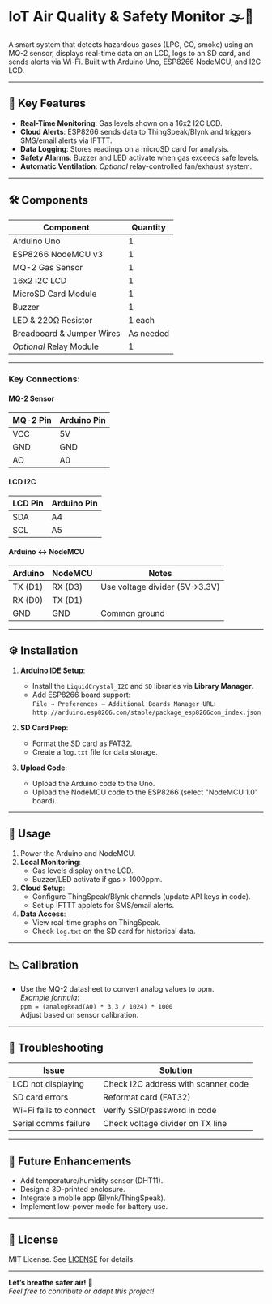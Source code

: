 # IoT Air Quality & Safety Monitor 🌫️📡

A smart system that detects hazardous gases (LPG, CO, smoke) using an MQ-2 sensor, displays real-time data on an LCD, logs to an SD card, and sends alerts via Wi-Fi. Built with Arduino Uno, ESP8266 NodeMCU, and I2C LCD.

---

## 📌 Key Features
- **Real-Time Monitoring**: Gas levels shown on a 16x2 I2C LCD.
- **Cloud Alerts**: ESP8266 sends data to ThingSpeak/Blynk and triggers SMS/email alerts via IFTTT.
- **Data Logging**: Stores readings on a microSD card for analysis.
- **Safety Alarms**: Buzzer and LED activate when gas exceeds safe levels.
- **Automatic Ventilation**: *Optional* relay-controlled fan/exhaust system.

---

## 🛠️ Components
| Component               | Quantity |
|-------------------------|----------|
| Arduino Uno             | 1        |
| ESP8266 NodeMCU v3      | 1        |
| MQ-2 Gas Sensor         | 1        |
| 16x2 I2C LCD            | 1        |
| MicroSD Card Module     | 1        |
| Buzzer                  | 1        |
| LED & 220Ω Resistor     | 1 each   |
| Breadboard & Jumper Wires | As needed |
| *Optional* Relay Module | 1        |

---

### Key Connections:
#### **MQ-2 Sensor**
| MQ-2 Pin | Arduino Pin |
|----------|-------------|
| VCC      | 5V          |
| GND      | GND         |
| AO       | A0          |

#### **LCD I2C**
| LCD Pin | Arduino Pin |
|---------|-------------|
| SDA     | A4          |
| SCL     | A5          |

#### **Arduino ↔ NodeMCU**
| Arduino | NodeMCU     | Notes                     |
|---------|-------------|---------------------------|
| TX (D1) | RX (D3)     | Use voltage divider (5V→3.3V) |
| RX (D0) | TX (D1)     |                           |
| GND     | GND         | Common ground             |

---

## ⚙️ Installation
1. **Arduino IDE Setup**:
   - Install the `LiquidCrystal_I2C` and `SD` libraries via **Library Manager**.
   - Add ESP8266 board support:  
     `File → Preferences → Additional Boards Manager URL`:  
     `http://arduino.esp8266.com/stable/package_esp8266com_index.json`

2. **SD Card Prep**:
   - Format the SD card as FAT32.
   - Create a `log.txt` file for data storage.

3. **Upload Code**:
   - Upload the Arduino code to the Uno.
   - Upload the NodeMCU code to the ESP8266 (select "NodeMCU 1.0" board).

---

## 🚀 Usage
1. Power the Arduino and NodeMCU.
2. **Local Monitoring**:
   - Gas levels display on the LCD.
   - Buzzer/LED activate if gas > 1000ppm.
3. **Cloud Setup**:
   - Configure ThingSpeak/Blynk channels (update API keys in code).
   - Set up IFTTT applets for SMS/email alerts.
4. **Data Access**:
   - View real-time graphs on ThingSpeak.
   - Check `log.txt` on the SD card for historical data.

---

## 📉 Calibration
- Use the MQ-2 datasheet to convert analog values to ppm.  
  *Example formula*:  
  `ppm = (analogRead(A0) * 3.3 / 1024) * 1000`  
  Adjust based on sensor calibration.

---

## 🔧 Troubleshooting
| Issue                  | Solution                          |
|------------------------|-----------------------------------|
| LCD not displaying     | Check I2C address with scanner code |
| SD card errors         | Reformat card (FAT32)             |
| Wi-Fi fails to connect | Verify SSID/password in code      |
| Serial comms failure   | Check voltage divider on TX line  |

---

## 🌟 Future Enhancements
- Add temperature/humidity sensor (DHT11).
- Design a 3D-printed enclosure.
- Integrate a mobile app (Blynk/ThingSpeak).
- Implement low-power mode for battery use.

---

## 📜 License
MIT License. See [LICENSE](LICENSE) for details.

---

**Let’s breathe safer air!** 🍃  
*Feel free to contribute or adapt this project!*
